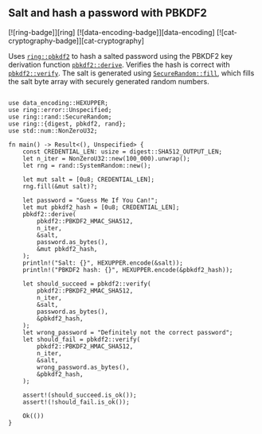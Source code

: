 <a name="ex-pbkdf2"></a>
## Salt and hash a password with PBKDF2

[![ring-badge]][ring] [![data-encoding-badge]][data-encoding] [![cat-cryptography-badge]][cat-cryptography]

Uses [`ring::pbkdf2`] to hash a salted password using the PBKDF2 key derivation
function [`pbkdf2::derive`].  Verifies the hash is correct with
[`pbkdf2::verify`]. The salt is generated using
[`SecureRandom::fill`], which fills the salt byte array with
securely generated random numbers.

```rust,edition2021

use data_encoding::HEXUPPER;
use ring::error::Unspecified;
use ring::rand::SecureRandom;
use ring::{digest, pbkdf2, rand};
use std::num::NonZeroU32;

fn main() -> Result<(), Unspecified> {
    const CREDENTIAL_LEN: usize = digest::SHA512_OUTPUT_LEN;
    let n_iter = NonZeroU32::new(100_000).unwrap();
    let rng = rand::SystemRandom::new();

    let mut salt = [0u8; CREDENTIAL_LEN];
    rng.fill(&mut salt)?;

    let password = "Guess Me If You Can!";
    let mut pbkdf2_hash = [0u8; CREDENTIAL_LEN];
    pbkdf2::derive(
        pbkdf2::PBKDF2_HMAC_SHA512,
        n_iter,
        &salt,
        password.as_bytes(),
        &mut pbkdf2_hash,
    );
    println!("Salt: {}", HEXUPPER.encode(&salt));
    println!("PBKDF2 hash: {}", HEXUPPER.encode(&pbkdf2_hash));

    let should_succeed = pbkdf2::verify(
        pbkdf2::PBKDF2_HMAC_SHA512,
        n_iter,
        &salt,
        password.as_bytes(),
        &pbkdf2_hash,
    );
    let wrong_password = "Definitely not the correct password";
    let should_fail = pbkdf2::verify(
        pbkdf2::PBKDF2_HMAC_SHA512,
        n_iter,
        &salt,
        wrong_password.as_bytes(),
        &pbkdf2_hash,
    );

    assert!(should_succeed.is_ok());
    assert!(!should_fail.is_ok());

    Ok(())
}
```

[`pbkdf2::derive`]: https://briansmith.org/rustdoc/ring/pbkdf2/fn.derive.html
[`pbkdf2::verify`]: https://briansmith.org/rustdoc/ring/pbkdf2/fn.verify.html
[`ring::pbkdf2`]: https://briansmith.org/rustdoc/ring/pbkdf2/index.html
[`SecureRandom::fill`]: https://briansmith.org/rustdoc/ring/rand/trait.SecureRandom.html#tymethod.fill
